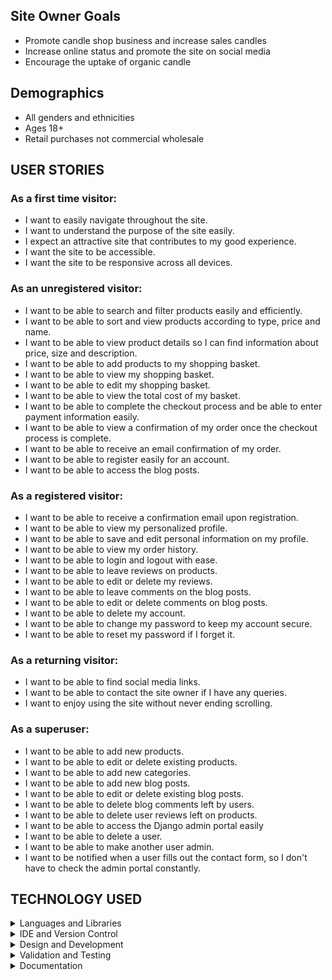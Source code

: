 ## Site Owner Goals

* Promote candle shop business and increase sales candles
* Increase online status and promote the site on social media
* Encourage the uptake of organic candle

## Demographics

* All genders and ethnicities
* Ages 18+
* Retail purchases not commercial wholesale

## USER STORIES

### As a first time visitor:
* I want to easily navigate throughout the site.
* I want to understand the purpose of the site easily.
* I expect an attractive site that contributes to my good experience.
* I want the site to be accessible.
* I want the site to be responsive across all devices.

### As an unregistered visitor:
* I want to be able to search and filter products easily and efficiently.
* I want to be able to sort and view products according to type, price and name.
* I want to be able to view product details so I can find information about price, size and description.
* I want to be able to add products to my shopping basket.
* I want to be able to view my shopping basket.
* I want to be able to edit my shopping basket.
* I want to be able to view the total cost of my basket.
* I want to be able to complete the checkout process and be able to enter payment information easily.
* I want to be able to view a confirmation of my order once the checkout process is complete.
* I want to be able to receive an email confirmation of my order.
* I want to be able to register easily for an account.
* I want to be able to access the blog posts.

### As a registered visitor:
* I want to be able to receive a confirmation email upon registration.
* I want to be able to view my personalized profile.
* I want to be able to save and edit personal information on my profile.
* I want to be able to view my order history.
* I want to be able to login and logout with ease.
* I want to be able to leave reviews on products.
* I want to be able to edit or delete my reviews.
* I want to be able to leave comments on the blog posts.
* I want to be able to edit or delete comments on blog posts.
* I want to be able to delete my account.
* I want to be able to change my password to keep my account secure.
* I want to be able to reset my password if I forget it.

### As a returning visitor:
* I want to be able to find social media links.
* I want to be able to contact the site owner if I have any queries.
* I want to enjoy using the site without never ending scrolling.

### As a superuser:
* I want to be able to add new products.
* I want to be able to edit or delete existing products.
* I want to be able to add new categories.
* I want to be able to add new blog posts.
* I want to be able to edit or delete existing blog posts.
* I want to be able to delete blog comments left by users.
* I want to be able to delete user reviews left on products.
* I want to be able to access the Django admin portal easily
* I want to be able to delete a user.
* I want to be able to make another user admin.
* I want to be notified when a user fills out the contact form, so I don't have to check the admin portal constantly.



## **TECHNOLOGY USED**

<details>
<summary> Languages and Libraries</summary>

- [Django](https://www.djangoproject.com/) - Python Framework
- [HTML5](https://developer.mozilla.org/en-US/docs/Glossary/HTML5) - Programming Language
- [CSS 3](https://developer.mozilla.org/en-US/docs/Web/CSS) - Programming Language
- [JavaScript](https://developer.mozilla.org/en-US/docs/Web/JavaScript) - Programming Language
- [Python](https://www.python.org/) - Programming Language
- [Jinja](https://jinja.palletsprojects.com/en/3.0.x/) - Template Language
- [jQuery](https://jquery.com/) - JavaScript Library
- [Bootstrap v4](https://getbootstrap.com/) - Library Import
- [Google Fonts](https://fonts.google.com/) - Typography Import
- [Font Awesome](https://fontawesome.com/) - Icon provider
- [Hover.CSS](https://ianlunn.github.io/Hover/) - Hover.CSS

</details>

<details>
<summary> IDE and Version Control</summary>

- [Git Pod](https://gitpod.io/) - IDE (Integrated Development Environment)
- [Git](https://git-scm.com/) - Version Control Tool
- [Github](https://github.com/) - Cloud based hosting service to manager my Git Repositories
- [Code Institute GitPod Template](https://github.com/Code-Institute-Org/gitpod-full-template) - Provides GitPod extensions to help with code production
</details>

<details>
<summary> Design and Development</summary>

- [Google Chrome Development Tools](https://developer.chrome.com/docs/devtools/) - Design/Development Tools
- [Balsamiq](https://balsamiq.com/) - Wireframe designer software
- [Coolors](https://coolors.co/) - Colour scheme generator
- [Lucid App](https://lucid.app/) - Diagram creator
- [Draw.io](https://app.diagrams.net/) - Flow chart creator
</details>

<details>
<summary> Validation and Testing</summary>

- [CSS Beautifier](https://www.freeformatter.com/css-beautifier.html) - Beautifying CSS Code
- [JavaScript Validator](https://beautifytools.com/javascript-validator.php) - Validating JS code
- [Am I Responsive?](http://ami.responsivedesign.is/) - Webpage Breakpoint visualizer and image generator
- [Black](https://black.readthedocs.io/en/stable/)- Code Formatter
- [W3C CSS Validation Service](https://jigsaw.w3.org/css-validator/)
- [Browser Stack Responsive Design Tester](https://www.browserstack.com/responsive)
- [Media Genesis RESPONSIVE WEB DESIGN CHECKER](https://responsivedesignchecker.com/)
- [Chrome Dev Tools](https://developer.chrome.com/docs/devtools/)
- [Lighthouse](https://developers.google.com/web/tools/lighthouse)
- [pylint](https://pylint.org/)
</details>

<details>
<summary> Documentation</summary>

- [Markdown Table Generator](https://www.tablesgenerator.com/markdown_tables) - Markdown Table Production
- [Table Converter](https://tableconvert.com/excel-to-markdown) - Excel to Markdown table converter 
</details>
